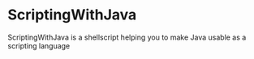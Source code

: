 # ScriptingWithJava
ScriptingWithJava is a shellscript helping you to make Java usable as a scripting language
